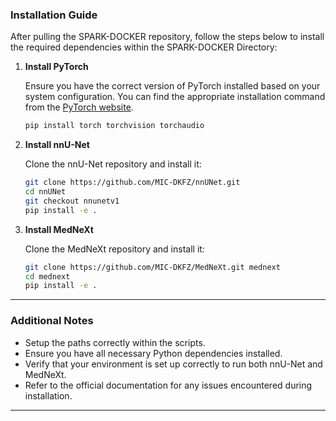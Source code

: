 ### Installation Guide

After pulling the SPARK-DOCKER repository, follow the steps below to install the required dependencies within the SPARK-DOCKER Directory:

1. **Install PyTorch**

   Ensure you have the correct version of PyTorch installed based on your system configuration. You can find the appropriate installation command from the [PyTorch website](https://pytorch.org/get-started/locally/).

   ```bash
   pip install torch torchvision torchaudio
   ```

2. **Install nnU-Net**

   Clone the nnU-Net repository and install it:

   ```bash
   git clone https://github.com/MIC-DKFZ/nnUNet.git
   cd nnUNet
   git checkout nnunetv1
   pip install -e .
   ```

3. **Install MedNeXt**

   Clone the MedNeXt repository and install it:

   ```bash
   git clone https://github.com/MIC-DKFZ/MedNeXt.git mednext
   cd mednext
   pip install -e .
   ```

---

### Additional Notes
- Setup the paths correctly within the scripts.
- Ensure you have all necessary Python dependencies installed.
- Verify that your environment is set up correctly to run both nnU-Net and MedNeXt.
- Refer to the official documentation for any issues encountered during installation.

---
